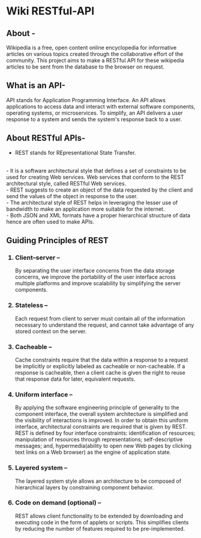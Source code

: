 # Wiki RESTful-API

## About -
Wikipedia is a free, open content online encyclopedia for informative articles on various topics created through the collaborative effort of the community. This project aims to make a RESTful API for these wikipedia articles to be sent from the database to the browser on request.

## What is an API-
API stands for Application Programming Interface. An API allows applications to access data and interact with external software components, operating systems, or microservices. To simplify, an API delivers a user response to a system and sends the system's response back to a user.

## About RESTful APIs-
- REST stands for REpresentational State Transfer.
<br/>
- It is a software architectural style that defines a set of constraints to be used for creating Web services. Web services that conform to the REST architectural style, called RESTful Web services.
<br/>
- REST suggests to create an object of the data requested by the client and send the values of the object in response to the user.
<br/>
- The architectural style of REST helps in leveraging the lesser use of bandwidth to make an application more suitable for the internet.
<br/>
- Both JSON and XML formats have a proper hierarchical structure of data hence are often used to make APIs.

## Guiding Principles of REST
<ol>
<h3><li>Client–server –</li></h3>
By separating the user interface concerns from the data storage concerns, we improve the portability of the user interface across multiple platforms and improve scalability by simplifying the server components.

<h3><li>Stateless –</li></h3>
Each request from client to server must contain all of the information necessary to understand the request, and cannot take advantage of any stored context on the server.

<h3><li>Cacheable –</li></h3>
Cache constraints require that the data within a response to a request be implicitly or explicitly labeled as cacheable or non-cacheable. If a response is cacheable, then a client cache is given the right to reuse that response data for later, equivalent requests.

<h3><li>Uniform interface –</li></h3>
By applying the software engineering principle of generality to the component interface, the overall system architecture is simplified and the visibility of interactions is improved. In order to obtain this uniform interface, architectural constraints are required that is given by REST. REST is defined by four interface constraints: identification of resources; manipulation of resources through representations; self-descriptive messages; and, hypermedia(ability to open new Web pages by clicking text links on a Web browser) as the engine of application state.

<h3><li>Layered system –</li></h3>
The layered system style allows an architecture to be composed of hierarchical layers by constraining component behavior.

<h3><li>Code on demand (optional) –</li></h3>
REST allows client functionality to be extended by downloading and executing code in the form of applets or scripts. This simplifies clients by reducing the number of features required to be pre-implemented.

